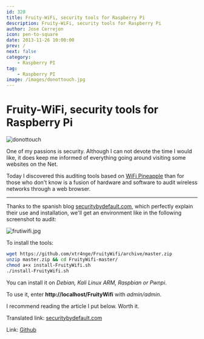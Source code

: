 ```yaml
---
id: 320
title: Fruity-WiFi, security tools for Raspberry Pi
description: Fruity-WiFi, security tools for Raspberry Pi
author: Jose Cerrejon
icon: pen-to-square
date: 2013-11-26 10:00:00
prev: /
next: false
category:
    - Raspberry PI
tag:
    - Raspberry PI
image: /images/donottouch.jpg
---
```


# Fruity-WiFi, security tools for Raspberry Pi

![donottouch](/images/donottouch.jpg)

One of my passions is security. Although I can not devote the time I would like, it does keep me informed of everything going around visiting some websites on the Net.

Today I discovered this auditing tools based on [WiFi Pineapple](https://wifipineapple.com) than for those who don't know is a fusion of hardware and software to audit wireless networks through a web browser.

---

Thanks to the spanish blog [securitybydefault.com](https://www.securitybydefault.com), which perfectly explain their use and installation, we'll get an environment like in the following screenshot to audit:

![frutiwifi.jpg](/images/2013/11/frutiwifi.jpg)

To install the tools:

```bash
wget https://github.com/xtr4nge/FruityWifi/archive/master.zip
unzip master.zip && cd FruityWifi-master/
chmod a+x install-FruityWifi.sh
./install-FruityWifi.sh
```

You can install it on _Debian, Kali Linux ARM, Raspbian or Pwnpi_.

To use it, enter **http://localhost/FruityWifi** with _admin/admin_.

I recommend reading the article I put below. Worth it.

Translated link: [securitybydefault.com](https://translate.google.com/translate?sl=es&tl=en&js=n&prev=_t&hl=es&ie=UTF-8&u=http%3A%2F%2Fwww.securitybydefault.com%2F2013%2F11%2Ffruity-wifi-como-la-wifipineapple-pero.html)

Link: [Github](https://github.com/xtr4nge/FruityWifi/)
